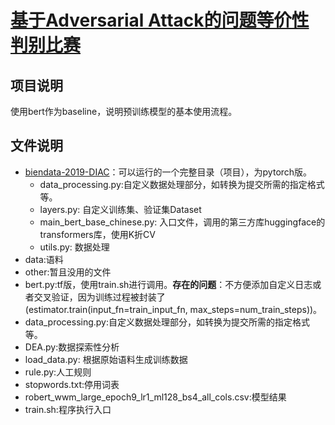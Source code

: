 # [基于Adversarial Attack的问题等价性判别比赛](https://biendata.com/models/category/3768/L_notebook/)

## 项目说明
使用bert作为baseline，说明预训练模型的基本使用流程。

## 文件说明
* [biendata-2019-DIAC](https://github.com/DefuLi/Biendata-2019-DIAC)：可以运行的一个完整目录（项目），为pytorch版。
    * data_processing.py:自定义数据处理部分，如转换为提交所需的指定格式等。
    * layers.py: 自定义训练集、验证集Dataset
    * main_bert_base_chinese.py: 入口文件，调用的第三方库huggingface的transformers库，使用K折CV
    * utils.py: 数据处理
* data:语料
* other:暂且没用的文件
* bert.py:tf版，使用train.sh进行调用。**存在的问题**：不方便添加自定义日志或者交叉验证，因为训练过程被封装了(estimator.train(input_fn=train_input_fn, max_steps=num_train_steps))。
* data_processing.py:自定义数据处理部分，如转换为提交所需的指定格式等。
* DEA.py:数据探索性分析
* load_data.py: 根据原始语料生成训练数据
* rule.py:人工规则
* stopwords.txt:停用词表
* robert_wwm_large_epoch9_lr1_ml128_bs4_all_cols.csv:模型结果
* train.sh:程序执行入口